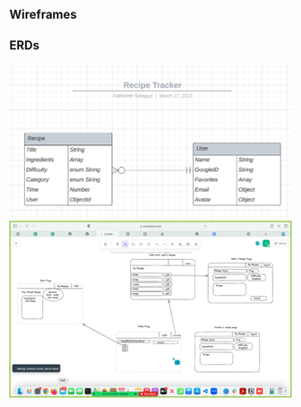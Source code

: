 ## Wireframes

## ERDs

![MVP ERD](/public/images/MVP-ERD.png)
![Wireframe](public/images/Wireframe.png)